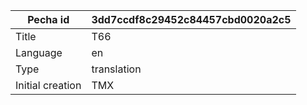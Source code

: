 |Pecha id | 3dd7ccdf8c29452c84457cbd0020a2c5
| --- | --- 
|Title | T66 
|Language | en
|Type | translation
|Initial creation | TMX